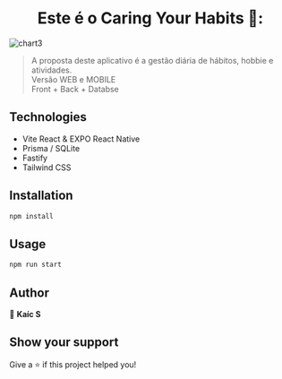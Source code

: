 <h1 align="center">Este é o Caring Your Habits 💆: </h1>
<p>
</p>

![chart3](https://user-images.githubusercontent.com/84157079/229859410-d4d63cca-bf67-4c95-97b9-fb72b89ba095.jpg)







> A proposta deste aplicativo é a gestão diária de hábitos, hobbie e atividades. </br>
> Versão WEB e MOBILE </br>
> Front + Back + Databse </br>

## Technologies
 
 - Vite React & EXPO React Native
 - Prisma / SQLite
 - Fastify
 - Tailwind CSS

## Installation

```sh
npm install
```

## Usage

```sh
npm run start
```

## Author

👤 **Kaíc S**


## Show your support

Give a ⭐️ if this project helped you!


